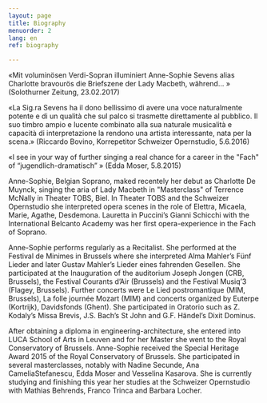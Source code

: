 ```yaml
---
layout: page
title: Biography
menuorder: 2
lang: en
ref: biography

---
```



«Mit voluminösen Verdi-Sopran illuminiert Anne-Sophie Sevens alias Charlotte bravourös die Briefszene der Lady Macbeth, während... » (Solothurner Zeitung, 23.02.2017)

«La Sig.ra Sevens ha il dono bellissimo di avere una voce naturalmente potente e di un qualità che sul palco si trasmette direttamente al pubblico. Il suo timbro ampio e lucente combinato alla sua naturale musicalità e capacità di interpretazione la rendono una artista interessante, nata per la scena.» (Riccardo Bovino, Korrepetitor Schweizer Opernstudio, 5.6.2016)

«I see in your way of further singing a real chance for a career in the "Fach" of “jugendlich-dramatisch” » (Edda Moser, 5.8.2015)


Anne-Sophie, Belgian Soprano, maked recentely her debut as Charlotte De Muynck, singing the aria of Lady Macbeth in "Masterclass" of Terrence McNally in Theater TOBS, Biel. 
In Theater TOBS and the Schweizer Opernstudio she interpreted opera scenes in the role of Elettra, Micaela, Marie, Agathe, Desdemona. Lauretta in Puccini’s Gianni Schicchi with the International Belcanto Academy was her first opera-experience in the Fach of Soprano.

Anne-Sophie performs regularly as a Recitalist. She performed at the Festival de Minimes in Brussels where she interpreted Alma Mahler’s Fünf Lieder and later Gustav Mahler’s Lieder eines fahrenden Gesellen. She participated at the Inauguration of the auditorium Joseph Jongen (CRB, Brussels), the Festival Courants d’Air (Brussels) and the Festival Musiq’3 (Flagey, Brussels). Further concerts were Le Lied postromantique (MIM, Brussels), La folle journée Mozart (MIM) and concerts organized by Euterpe (Kortrijk), Davidsfonds (Ghent). She participated in Oratorio such as Z. Kodaly’s Missa Brevis, J.S. Bach’s St John and G.F. Händel’s Dixit Dominus.

After obtaining a diploma in engineering-architecture, she entered into LUCA School of Arts in Leuven and for her Master she went to the Royal Conservatory of Brussels. Anne-Sophie received the Special Heritage Award 2015 of the Royal Conservatory of Brussels. She participated in several masterclasses, notably with Nadine Secunde, Ana CameliaStefanescu, Edda Moser and Vesselina Kasarova. She is currently studying and finishing this year her studies at the Schweizer Opernstudio with Mathias Behrends, Franco Trinca and Barbara Locher.
